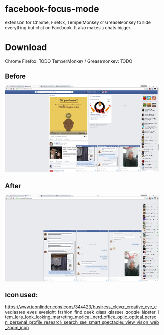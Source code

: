 # facebook-focus-mode
extension for Chrome, Firefox, TemperMonkey or GreaseMonkey to hide everything but chat on Facebook. It also makes a chats bigger.

# Download
[Chrome](release/chrome-fb-focus-mode.crx)
Firefox: TODO
TemperMonkey / Greasemonkey: TODO


## Before
![Before](assets/before.png)


## After
![After](assets/after.png)


## Icon used:
https://www.iconfinder.com/icons/344423/business_clever_creative_eye_eyeglasses_eyes_eyesight_fashion_find_geek_glass_glasses_google_hipster_item_lens_look_looking_marketing_medical_nerd_office_optic_optical_person_personal_profile_research_search_see_smart_spectacles_view_vision_web_zoom_icon